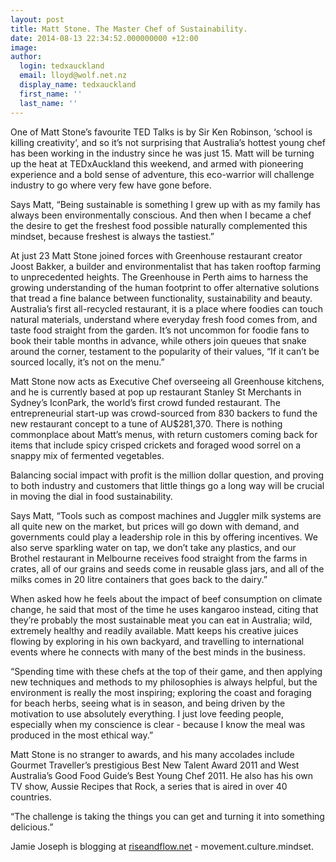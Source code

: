 ```yaml
---
layout: post
title: Matt Stone. The Master Chef of Sustainability.
date: 2014-08-13 22:34:52.000000000 +12:00
image:
author:
  login: tedxauckland
  email: lloyd@wolf.net.nz
  display_name: tedxauckland
  first_name: ''
  last_name: ''
---
```

One of Matt Stone’s favourite TED Talks is by Sir Ken Robinson, ‘school is killing creativity’, and so it’s not surprising that Australia’s hottest young chef has been working in the industry since he was just 15. Matt will be turning up the heat at TEDxAuckland this weekend, and armed with pioneering experience and a bold sense of adventure, this eco-warrior will challenge industry to go where very few have gone before.

Says Matt, “Being sustainable is something I grew up with as my family has always been environmentally conscious. And then when I became a chef the desire to get the freshest food possible naturally complemented this mindset, because freshest is always the tastiest.”

At just 23 Matt Stone joined forces with Greenhouse restaurant creator Joost Bakker, a builder and environmentalist that has taken rooftop farming to unprecedented heights. The Greenhouse in Perth aims to harness the growing understanding of the human footprint to offer alternative solutions that tread a fine balance between functionality, sustainability and beauty. Australia’s first all-recycled restaurant, it is a place where foodies can touch natural materials, understand where everyday fresh food comes from, and taste food straight from the garden. It’s not uncommon for foodie fans to book their table months in advance, while others join queues that snake around the corner, testament to the popularity of their values, “If it can’t be sourced locally, it’s not on the menu.”

Matt Stone now acts as Executive Chef overseeing all Greenhouse kitchens, and he is currently based at pop up restaurant Stanley St Merchants in Sydney’s IconPark, the world’s first crowd funded restaurant. The entrepreneurial start-up was crowd-sourced from 830 backers to fund the new restaurant concept to a tune of AU$281,370. There is nothing commonplace about Matt’s menus, with return customers coming back for items that include spicy crisped crickets and foraged wood sorrel on a snappy mix of fermented vegetables.

Balancing social impact with profit is the million dollar question, and proving to both industry and customers that little things go a long way will be crucial in moving the dial in food sustainability.

Says Matt, “Tools such as compost machines and Juggler milk systems are all quite new on the market, but prices will go down with demand, and governments could play a leadership role in this by offering incentives. We also serve sparkling water on tap, we don’t take any plastics, and our Brothel restaurant in Melbourne receives food straight from the farms in crates, all of our grains and seeds come in reusable glass jars, and all of the milks comes in 20 litre containers that goes back to the dairy.”

When asked how he feels about the impact of beef consumption on climate change, he said that most of the time he uses kangaroo instead, citing that they’re probably the most sustainable meat you can eat in Australia; wild, extremely healthy and readily available. Matt keeps his creative juices flowing by exploring in his own backyard, and travelling to international events where he connects with many of the best minds in the business.

“Spending time with these chefs at the top of their game, and then applying new techniques and methods to my philosophies is always helpful, but the environment is really the most inspiring; exploring the coast and foraging for beach herbs, seeing what is in season, and being driven by the motivation to use absolutely everything. I just love feeding people, especially when my conscience is clear - because I know the meal was produced in the most ethical way.”

Matt Stone is no stranger to awards, and his many accolades include Gourmet Traveller’s prestigious Best New Talent Award 2011 and West Australia’s Good Food Guide’s Best Young Chef 2011. He also has his own TV show, Aussie Recipes that Rock, a series that is aired in over 40 countries.

“The challenge is taking the things you can get and turning it into something delicious.”

Jamie Joseph is blogging at <a href="http://riseandflow.net">riseandflow.net</a> - movement.culture.mindset.

